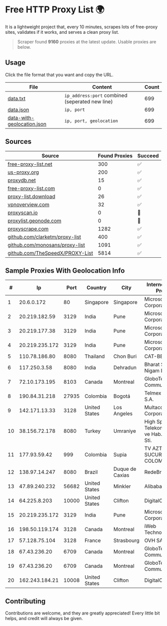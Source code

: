 
# Free HTTP Proxy List 🌍

It is a lightweight project that, every 10 minutes, scrapes lots of free-proxy sites, validates if it works, and serves a clean proxy list.


> Scraper found **9160** proxies at the latest update. Usable proxies are below.

## Usage

Click the file format that you want and copy the URL.


|File|Content|Count|
|----|-------|-----|
|[data.txt](https://raw.githubusercontent.com/themiralay/Proxy-List-World/master/data.txt)|`ip_address:port` combined (seperated new line)|699|
|[data.json](https://raw.githubusercontent.com/themiralay/Proxy-List-World/master/data.json)|`ip, port`|699|
|[data-with-geolocation.json](https://raw.githubusercontent.com/themiralay/Proxy-List-World/master/data-with-geolocation.json)|`ip, port, geolocation`|699|

## Sources

|Source|Found Proxies|Succeed|
|------|-------------|-------|
|[free-proxy-list.net](https://free-proxy-list.net)|300|✅|
|[us-proxy.org](https://www.us-proxy.org)|200|✅|
|[proxydb.net](http://proxydb.net)|15|✅|
|[free-proxy-list.com](https://free-proxy-list.com/?page=&port=&type%5B%5D=http&type%5B%5D=https&up_time=0&search=Search)|0|✅|
|[proxy-list.download](https://www.proxy-list.download/HTTP)|26|✅|
|[vpnoverview.com](https://vpnoverview.com/privacy/anonymous-browsing/free-proxy-servers)|32|✅|
|[proxyscan.io](https://www.proxyscan.io)|0|🚫|
|[proxylist.geonode.com](https://proxylist.geonode.com/api/proxy-list?limit=300&page=1&sort_by=lastChecked&sort_type=desc&protocols=http,https)|0|🚫|
|[proxyscrape.com](https://api.proxyscrape.com/v2/?request=displayproxies&protocol=http&timeout=10000&country=all&ssl=all&anonymity=all)|1282|✅|
|[github.com/clarketm/proxy-list](https://raw.githubusercontent.com/clarketm/proxy-list/master/proxy-list-raw.txt)|400|✅|
|[github.com/monosans/proxy-list](https://raw.githubusercontent.com/monosans/proxy-list/main/proxies/http.txt)|1091|✅|
|[github.com/TheSpeedX/PROXY-List](https://raw.githubusercontent.com/TheSpeedX/PROXY-List/master/http.txt)|5814|✅|


## Sample Proxies With Geolocation Info

|#|Ip|Port|Country|City|Internet Service Provider|
|-|--|----|-------|----|-------------------------|
|1|20.6.0.172|80|Singapore|Singapore|Microsoft Corporation|
|2|20.219.182.59|3129|India|Pune|Microsoft Corporation|
|3|20.219.177.38|3129|India|Pune|Microsoft Corporation|
|4|20.219.235.172|3129|India|Pune|Microsoft Corporation|
|5|110.78.186.80|8080|Thailand|Chon Buri|CAT-BB|
|6|117.250.3.58|8080|India|Dehradun|Bharat Sanchar Nigam Ltd|
|7|72.10.173.195|8103|Canada|Montreal|GloboTech Communications|
|8|190.84.31.218|27935|Colombia|Bogotá|Telmex Colombia S.A.|
|9|142.171.13.33|3128|United States|Los Angeles|Multacom Corporation|
|10|38.156.72.178|8080|Turkey|Umraniye|High Speed Telekomunikasyon ve Hab. Hiz. Ltd. Sti.|
|11|177.93.59.42|999|Colombia|Supia|TV AZTECA SUCURSAL COLOMBIA|
|12|138.97.14.247|8080|Brazil|Duque de Caxias|RedeBr Telecom|
|13|47.89.240.232|56682|United States|Minkler|Alibaba.com LLC|
|14|64.225.8.203|10000|United States|Clifton|DigitalOcean, LLC|
|15|20.219.235.172|3129|India|Pune|Microsoft Corporation|
|16|198.50.119.174|3128|Canada|Montreal|iWeb Technologies Inc|
|17|57.128.75.104|3128|France|Strasbourg|OVH SAS|
|18|67.43.236.20|6709|Canada|Montreal|GloboTech Communications|
|19|67.43.236.20|6709|Canada|Montreal|GloboTech Communications|
|20|162.243.184.21|10008|United States|Clifton|DigitalOcean, LLC|



## Contributing

Contributions are welcome, and they are greatly appreciated! Every
little bit helps, and credit will always be given.

